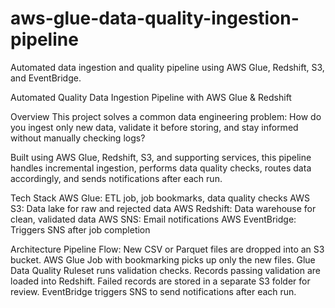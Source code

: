 # aws-glue-data-quality-ingestion-pipeline
Automated data ingestion and quality pipeline using AWS Glue, Redshift, S3, and EventBridge.

Automated Quality Data Ingestion Pipeline with AWS Glue & Redshift

Overview
This project solves a common data engineering problem:
How do you ingest only new data, validate it before storing, and stay informed  without manually checking logs?

Built using AWS Glue, Redshift, S3, and supporting services, this pipeline handles incremental ingestion, performs data quality checks, routes data accordingly, and sends notifications after each run.

Tech Stack
AWS Glue:	ETL job, job bookmarks, data quality checks
AWS S3: Data lake for raw and rejected data
AWS Redshift: Data warehouse for clean, validated data
AWS SNS: Email notifications
AWS EventBridge: Triggers SNS after job completion

Architecture
Pipeline Flow:
New CSV or Parquet files are dropped into an S3 bucket.
AWS Glue Job with bookmarking picks up only the new files.
Glue Data Quality Ruleset runs validation checks.
Records passing validation are loaded into Redshift.
Failed records are stored in a  separate S3 folder for review.
EventBridge triggers SNS to send notifications after each run.
